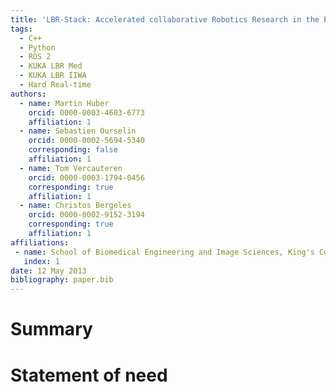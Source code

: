 ```yaml
---
title: 'LBR-Stack: Accelerated collaborative Robotics Research in the Era of AI'
tags:
  - C++
  - Python
  - ROS 2
  - KUKA LBR Med
  - KUKA LBR IIWA
  - Hard Real-time
authors:
  - name: Martin Huber
    orcid: 0000-0003-4603-6773
    affiliation: 1
  - name: Sebastien Ourselin
    orcid: 0000-0002-5694-5340
    corresponding: false
    affiliation: 1
  - name: Tom Vercauteren
    orcid: 0000-0003-1794-0456
    corresponding: true
    affiliation: 1
  - name: Christos Bergeles
    orcid: 0000-0002-9152-3194
    corresponding: true
    affiliation: 1
affiliations:
 - name: School of Biomedical Engineering and Image Sciences, King's College London, United Kingdom
   index: 1
date: 12 May 2013
bibliography: paper.bib
---
```


# Summary

# Statement of need
